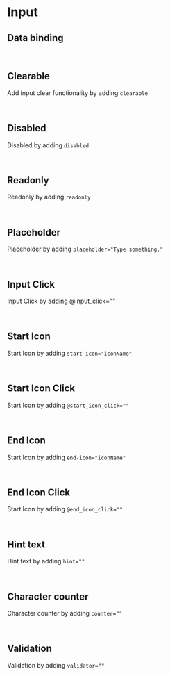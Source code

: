 
# Input

## Data binding

<hhl-live-editor title="" htmlCode='
      <template>
      <div class="flx-row flx-align-center flx-justify-start gap-6 p-10">
            <H_input v-model="txt" label="Text input"></H_input>
      </div>
      </template>
      <script>
      const txt = ref("Data binding");
      return {txt}
      </script>
'>
</hhl-live-editor>

<br>

## Clearable

Add input clear functionality by adding `clearable`

<hhl-live-editor title="" htmlCode='
      <template>
      <div class="flx-row flx-align-center flx-justify-start gap-6 p-10">
            <H_input clearable v-model="txt" label="Text input"></H_input>
      </div>
      </template>
      <script>
      const txt = ref("clearable");
      return {txt}
      </script>
'>
</hhl-live-editor>

<br>

## Disabled

Disabled by adding `disabled`

<hhl-live-editor title="" htmlCode='
      <template>
      <div class="flx-row flx-align-center flx-justify-start gap-6 p-10">
            <H_input disabled v-model="txt" label="Text input"></H_input>
      </div>
      </template>
      <script>
      const txt = ref("disabled");
      return {txt}
      </script>
'>
</hhl-live-editor>

<br>

## Readonly

Readonly by adding `readonly`

<hhl-live-editor title="" htmlCode='
      <template>
      <div class="flx-row flx-align-center flx-justify-start gap-6 p-10">
            <H_input readonly v-model="txt" label="Text input"></H_input>
      </div>
      </template>
      <script>
      const txt = ref("disabled");
      return {txt}
      </script>
'>
</hhl-live-editor>

<br>

## Placeholder

 Placeholder by adding `placeholder="Type something."`

<hhl-live-editor title="" htmlCode='
      <template>
      <div class="flx-row flx-align-center flx-justify-start gap-6 p-10">
            <H_input placeholder="Type something." v-model="txt" label="Text input"></H_input>
      </div>
      </template>
      <script>
      const txt = ref("");
      return {txt}
      </script>
'>
</hhl-live-editor>

<br>

## Input Click

Input Click by adding @input_click=""

<hhl-live-editor title="" htmlCode='
      <template>
      <div class="flx-row flx-align-center flx-justify-start gap-6 p-10">
            <H_input @input_click="click(txt)" v-model="txt" label="Text input"></H_input>
      </div>
      </template>
      <script>
      const txt = ref("Input Click");
      function click(e) {
            alert(e);
      }
      return {txt, click}
      </script>
'>
</hhl-live-editor>

<br>

## Start Icon

Start Icon by adding `start-icon="iconName"`

<hhl-live-editor title="" htmlCode='
      <template>
      <div class="flx-row flx-align-center flx-justify-start gap-6 p-10">
            <H_input start-icon="mail"  v-model="txt" label="Text input"></H_input>
      </div>
      </template>
      <script>
      const txt = ref("Start icon");
      function click(e) {
            alert(e);
      }
      return {txt, click}
      </script>
'>
</hhl-live-editor>

<br>

## Start Icon Click

Start Icon by adding `@start_icon_click=""`

<hhl-live-editor title="" htmlCode='
      <template>
      <div class="flx-row flx-align-center flx-justify-start gap-6 p-10">
            <H_input @start_icon_click="click(txt)" start-icon="mail"  v-model="txt" label="Text input"></H_input>
      </div>
      </template>
      <script>
      const txt = ref("Start icon click");
      function click(e) {
            alert(e);
      }
      return {txt, click}
      </script>
'>
</hhl-live-editor>

<br>

## End Icon

Start Icon by adding `end-icon="iconName"`

<hhl-live-editor title="" htmlCode='
      <template>
      <div class="flx-row flx-align-center flx-justify-start gap-6 p-10">
            <H_input end-icon="mail"  v-model="txt" label="Text input"></H_input>
      </div>
      </template>
      <script>
      const txt = ref("End icon");
      function click(e) {
            alert(e);
      }
      return {txt, click}
      </script>
'>
</hhl-live-editor>

<br>


## End Icon Click

Start Icon by adding `@end_icon_click=""`

<hhl-live-editor title="" htmlCode='
      <template>
      <div class="flx-row flx-align-center flx-justify-start gap-6 p-10">
            <H_input @end_icon_click="click(txt)" end-icon="mail"  v-model="txt" label="Text input"></H_input>
      </div>
      </template>
      <script>
      const txt = ref("End icon click");
      function click(e) {
            alert(e);
      }
      return {txt, click}
      </script>
'>
</hhl-live-editor>

<br>

## Hint text

Hint text by adding `hint=""`

<hhl-live-editor title="" htmlCode='
      <template>
      <div class="flx-row flx-align-center flx-justify-start gap-6 p-15">
            <H_input hint="Please type something."  v-model="txt" label="Text input"></H_input>
      </div>
      </template>
      <script>
      const txt = ref("Hint");
      function click(e) {
            alert(e);
      }
      return {txt, click}
      </script>
'>
</hhl-live-editor>

<br>

## Character counter

Character counter by adding `counter=""`

<hhl-live-editor title="" htmlCode='
      <template>
      <div class="flx-row flx-align-center flx-justify-start gap-6 p-15">
            <H_input counter="10"  v-model="txt" label="Text input"></H_input>
      </div>
      </template>
      <script>
      const txt = ref("Counter.");
      function click(e) {
            alert(e);
      }
      return {txt, click}
      </script>
'>
</hhl-live-editor>

<br>

## Validation

Validation by adding `validator=""`

<hhl-live-editor title="" htmlCode='
      <template>
      <div class="flx-col flx-justify-start gap-8 p-15">
            <H_input v-model="txt" label="required" :validator="[v.required]"></H_input>
            <H_input v-model="txt" label="email" :validator="[v.email]"></H_input>
            <H_input v-model="txt" label="strMin(5)" :validator="[v.strMin(5)]"></H_input>
            <H_input v-model="txt" label="strMax(8)" :validator="[v.strMax(8)]"></H_input>
            <H_input v-model="nr" type="number" label="numMin(5)" :validator="[v.numMin(5)]"></H_input>
            <H_input v-model="nr" type="number" label="numMax(12)" :validator="[v.numMax(12)]"></H_input>
      </div>
      </template>
      <script>
      // import { validator } from "components/utils/validator";
      const {validator} = fakeImport;
      const txt = ref("");
      const nr = ref(0);
      const v = validator;
      function click(e) {
            alert(e);
      }
      return {txt, nr, click, v}
      </script>
'>
</hhl-live-editor>

<br>



